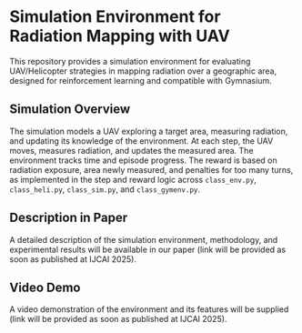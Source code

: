 # Simulation Environment for Radiation Mapping with UAV

This repository provides a simulation environment for evaluating UAV/Helicopter strategies in mapping radiation over a geographic area, designed for reinforcement learning and compatible with Gymnasium.

## Simulation Overview

The simulation models a UAV exploring a target area, measuring radiation, and updating its knowledge of the environment. At each step, the UAV moves, measures radiation, and updates the measured area. The environment tracks time and episode progress. The reward is based on radiation exposure, area newly measured, and penalties for too many turns, as implemented in the step and reward logic across `class_env.py`, `class_heli.py`, `class_sim.py`, and `class_gymenv.py`.

## Description in Paper

A detailed description of the simulation environment, methodology, and experimental results will be available in our paper (link will be provided as soon as published at IJCAI 2025).

## Video Demo

A video demonstration of the environment and its features will be supplied (link will be provided as soon as published at IJCAI 2025).
